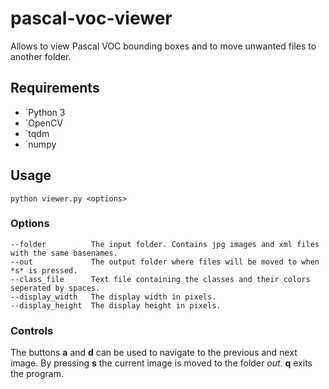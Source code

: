 # pascal-voc-viewer
Allows to view Pascal VOC bounding boxes and to move unwanted files to another folder.

## Requirements
* `Python 3
* `OpenCV
* `tqdm 
* `numpy

## Usage

```shell
python viewer.py <options>
```

### Options
```
--folder          The input folder. Contains jpg images and xml files with the same basenames.
--out             The output folder where files will be moved to when *s* is pressed.
--class_file      Text file containing the classes and their colors seperated by spaces.
--display_width   The display width in pixels.
--display_height  The display height in pixels.
```

### Controls
The buttons **a** and **d** can be used to navigate to the previous and next image.
By pressing **s** the current image is moved to the folder *out*. **q** exits the program.
